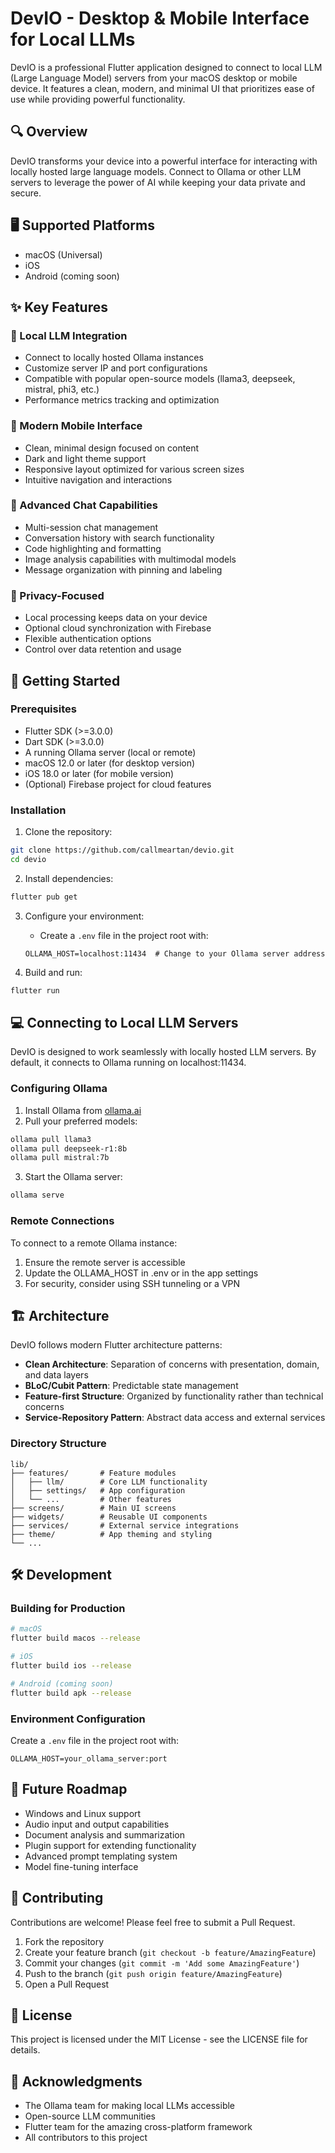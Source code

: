 # DevIO - Desktop & Mobile Interface for Local LLMs

DevIO is a professional Flutter application designed to connect to local LLM (Large Language Model) servers from your macOS desktop or mobile device. It features a clean, modern, and minimal UI that prioritizes ease of use while providing powerful functionality.

## 🔍 Overview

DevIO transforms your device into a powerful interface for interacting with locally hosted large language models. Connect to Ollama or other LLM servers to leverage the power of AI while keeping your data private and secure.

## 🖥️ Supported Platforms
- macOS (Universal)
- iOS
- Android (coming soon)

## ✨ Key Features

### 🤖 Local LLM Integration
- Connect to locally hosted Ollama instances
- Customize server IP and port configurations
- Compatible with popular open-source models (llama3, deepseek, mistral, phi3, etc.)
- Performance metrics tracking and optimization

### 📱 Modern Mobile Interface
- Clean, minimal design focused on content
- Dark and light theme support
- Responsive layout optimized for various screen sizes
- Intuitive navigation and interactions

### 💬 Advanced Chat Capabilities
- Multi-session chat management
- Conversation history with search functionality
- Code highlighting and formatting
- Image analysis capabilities with multimodal models
- Message organization with pinning and labeling

### 🔐 Privacy-Focused
- Local processing keeps data on your device
- Optional cloud synchronization with Firebase
- Flexible authentication options
- Control over data retention and usage

## 🚀 Getting Started

### Prerequisites
- Flutter SDK (>=3.0.0)
- Dart SDK (>=3.0.0)
- A running Ollama server (local or remote)
- macOS 12.0 or later (for desktop version)
- iOS 18.0 or later (for mobile version)
- (Optional) Firebase project for cloud features

### Installation

1. Clone the repository:
```bash
git clone https://github.com/callmeartan/devio.git
cd devio
```

2. Install dependencies:
```bash
flutter pub get
```

3. Configure your environment:
   - Create a `.env` file in the project root with:
   ```
   OLLAMA_HOST=localhost:11434  # Change to your Ollama server address
   ```

4. Build and run:
```bash
flutter run
```

## 💻 Connecting to Local LLM Servers

DevIO is designed to work seamlessly with locally hosted LLM servers. By default, it connects to Ollama running on localhost:11434.

### Configuring Ollama
1. Install Ollama from [ollama.ai](https://ollama.ai)
2. Pull your preferred models:
```bash
ollama pull llama3
ollama pull deepseek-r1:8b
ollama pull mistral:7b
```
3. Start the Ollama server:
```bash
ollama serve
```

### Remote Connections
To connect to a remote Ollama instance:
1. Ensure the remote server is accessible
2. Update the OLLAMA_HOST in .env or in the app settings
3. For security, consider using SSH tunneling or a VPN

## 🏗️ Architecture

DevIO follows modern Flutter architecture patterns:

- **Clean Architecture**: Separation of concerns with presentation, domain, and data layers
- **BLoC/Cubit Pattern**: Predictable state management
- **Feature-first Structure**: Organized by functionality rather than technical concerns
- **Service-Repository Pattern**: Abstract data access and external services

### Directory Structure
```
lib/
├── features/       # Feature modules
│   ├── llm/        # Core LLM functionality
│   ├── settings/   # App configuration
│   └── ...         # Other features
├── screens/        # Main UI screens
├── widgets/        # Reusable UI components
├── services/       # External service integrations
├── theme/          # App theming and styling
└── ...
```

## 🛠️ Development

### Building for Production
```bash
# macOS
flutter build macos --release

# iOS
flutter build ios --release

# Android (coming soon)
flutter build apk --release
```

### Environment Configuration
Create a `.env` file in the project root with:
```
OLLAMA_HOST=your_ollama_server:port
```

## 🔮 Future Roadmap

- Windows and Linux support
- Audio input and output capabilities
- Document analysis and summarization
- Plugin support for extending functionality
- Advanced prompt templating system
- Model fine-tuning interface

## 🤝 Contributing

Contributions are welcome! Please feel free to submit a Pull Request.

1. Fork the repository
2. Create your feature branch (`git checkout -b feature/AmazingFeature`)
3. Commit your changes (`git commit -m 'Add some AmazingFeature'`)
4. Push to the branch (`git push origin feature/AmazingFeature`)
5. Open a Pull Request

## 📝 License

This project is licensed under the MIT License - see the LICENSE file for details.

## 🙏 Acknowledgments
- The Ollama team for making local LLMs accessible
- Open-source LLM communities
- Flutter team for the amazing cross-platform framework
- All contributors to this project
